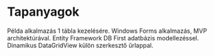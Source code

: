 # Tapanyagok

Példa alkalmazás 1 tábla kezelésére. Windows Forms alkalmazás, MVP architektúrával.
Entity Framework DB First adatbázis modellezéssel. Dinamikus DataGridView külön szerkesztő űrlappal.
